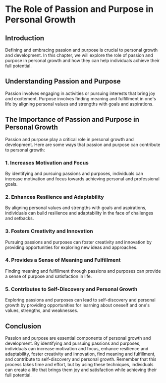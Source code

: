 The Role of Passion and Purpose in Personal Growth
===========================================================================================

Introduction
------------

Defining and embracing passion and purpose is crucial to personal growth and development. In this chapter, we will explore the role of passion and purpose in personal growth and how they can help individuals achieve their full potential.

Understanding Passion and Purpose
---------------------------------

Passion involves engaging in activities or pursuing interests that bring joy and excitement. Purpose involves finding meaning and fulfillment in one's life by aligning personal values and strengths with goals and aspirations.

The Importance of Passion and Purpose in Personal Growth
--------------------------------------------------------

Passion and purpose play a critical role in personal growth and development. Here are some ways that passion and purpose can contribute to personal growth:

### 1. Increases Motivation and Focus

By identifying and pursuing passions and purposes, individuals can increase motivation and focus towards achieving personal and professional goals.

### 2. Enhances Resilience and Adaptability

By aligning personal values and strengths with goals and aspirations, individuals can build resilience and adaptability in the face of challenges and setbacks.

### 3. Fosters Creativity and Innovation

Pursuing passions and purposes can foster creativity and innovation by providing opportunities for exploring new ideas and approaches.

### 4. Provides a Sense of Meaning and Fulfillment

Finding meaning and fulfillment through passions and purposes can provide a sense of purpose and satisfaction in life.

### 5. Contributes to Self-Discovery and Personal Growth

Exploring passions and purposes can lead to self-discovery and personal growth by providing opportunities for learning about oneself and one's values, strengths, and weaknesses.

Conclusion
----------

Passion and purpose are essential components of personal growth and development. By identifying and pursuing passions and purposes, individuals can increase motivation and focus, enhance resilience and adaptability, foster creativity and innovation, find meaning and fulfillment, and contribute to self-discovery and personal growth. Remember that this process takes time and effort, but by using these techniques, individuals can create a life that brings them joy and satisfaction while achieving their full potential.
